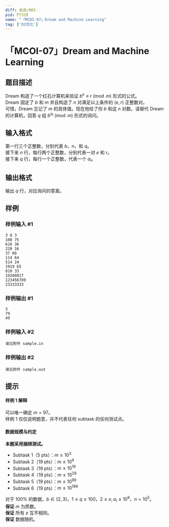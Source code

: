 ```yaml
---
diff: 省选/NOI-
pid: P7328
name: "「MCOI-07」Dream and Machine Learning"
tag: ['O2优化']
---
```

# 「MCOI-07」Dream and Machine Learning
## 题目描述

Dream 构造了一个红石计算机来验证 $b^e\equiv r\pmod m$ 形式的公式。  
Dream 固定了 $b$ 和 $m$ 并且构造了 $n$ 对满足以上条件的 $(e,r)$ 正整数对。  
可惜，Dream 忘记了 $m$ 的具体值。现在他给了你 $b$ 和这 $n$ 对数。请替代 Dream 的计算机，回答 $q$ 组 $b^{a_i}\pmod m$ 形式的询问。
## 输入格式

第一行三个正整数，分别代表 $b$，$n$，和 $q$。  
接下来 $n$ 行，每行两个正整数，分别代表一对 $e$ 和 $r$。  
接下来 $q$ 行，每行一个正整数，代表一个 $a_i$。
## 输出格式

输出 $q$ 行，对应询问的答案。
## 样例

### 样例输入 #1
```
3 8 3
108 75
616 36
220 16
37 66
114 64
514 24
1919 65
810 33
19260817
123456789
23333333

```
### 样例输出 #1
```
3
79
49
```
### 样例输入 #2
```
请见附件 sample.in
```
### 样例输出 #2
```
请见附件 sample.out
```
## 提示

#### 样例 1 解释

可以唯一确定 $m=97$。  
样例 1 仅仅说明题意，并不代表任何 subtask 的任何测试点。

#### 数据规模与约定

**本题采用捆绑测试。**

 - Subtask 1（5 pts）：$m\le10^3$
 - Subtask 2（19 pts）：$m\le10^9$
 - Subtask 3（19 pts）：$m\le10^{19}$
 - Subtask 4（19 pts）：$m\le10^{29}$
 - Subtask 5（19 pts）：$m\le10^{99}$
 - Subtask 6（19 pts）：$m\le10^{199}$

对于 $100\%$ 的数据，$b\in\{2,3\}$，$1\le q\le100$，$2\le e,a_i\le 10^9$，$n=10^5$。  
**保证** $m$ 为质数。  
**保证** 所有 $e$ 互不相同。  
**保证** 数据随机。
